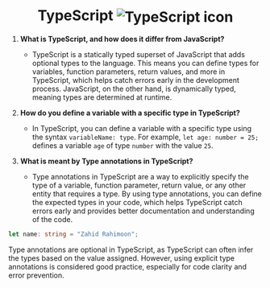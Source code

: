 <h1 align="center">
   TypeScript
  <img align="center" src="https://img.icons8.com/color/48/000000/typescript.png" alt="TypeScript icon">
</h1>





1. **What is TypeScript, and how does it differ from JavaScript?**
   - TypeScript is a statically typed superset of JavaScript that adds optional types to the language. This means you can define types for variables, function parameters, return values, and more in TypeScript, which helps catch errors early in the development process. JavaScript, on the other hand, is dynamically typed, meaning types are determined at runtime.

2. **How do you define a variable with a specific type in TypeScript?**
   - In TypeScript, you can define a variable with a specific type using the syntax `variableName: type`. For example, `let age: number = 25;` defines a variable `age` of type `number` with the value `25`.

3. **What is meant by Type annotations in TypeScript?**
   - Type annotations in TypeScript are a way to explicitly specify the type of a variable, function parameter, return value, or any other entity that requires a type. By using type annotations, you can define the expected types in your code, which helps TypeScript catch errors early and provides better documentation and understanding of the code.

```typescript
let name: string = "Zahid Rahimoon";
```
Type annotations are optional in TypeScript, as TypeScript can often infer the types based on the value assigned. However, using explicit type annotations is considered good practice, especially for code clarity and error prevention.
